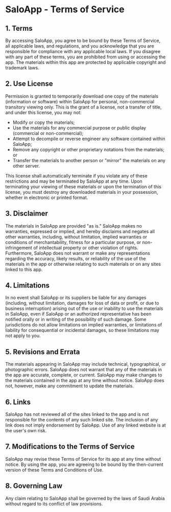# SaloApp - Terms of Service

## 1. Terms

By accessing SaloApp, you agree to be bound by these Terms of Service, all applicable laws, and regulations, and you acknowledge that you are responsible for compliance with any applicable local laws. If you disagree with any part of these terms, you are prohibited from using or accessing the app. The materials within this app are protected by applicable copyright and trademark laws.

## 2. Use License

Permission is granted to temporarily download one copy of the materials (information or software) within SaloApp for personal, non-commercial transitory viewing only. This is the grant of a license, not a transfer of title, and under this license, you may not:
- Modify or copy the materials;
- Use the materials for any commercial purpose or public display (commercial or non-commercial);
- Attempt to decompile or reverse engineer any software contained within SaloApp;
- Remove any copyright or other proprietary notations from the materials; or
- Transfer the materials to another person or "mirror" the materials on any other server.

This license shall automatically terminate if you violate any of these restrictions and may be terminated by SaloApp at any time. Upon terminating your viewing of these materials or upon the termination of this license, you must destroy any downloaded materials in your possession, whether in electronic or printed format.

## 3. Disclaimer

The materials in SaloApp are provided "as is." SaloApp makes no warranties, expressed or implied, and hereby disclaims and negates all other warranties, including, without limitation, implied warranties or conditions of merchantability, fitness for a particular purpose, or non-infringement of intellectual property or other violation of rights. Furthermore, SaloApp does not warrant or make any representations regarding the accuracy, likely results, or reliability of the use of the materials in the app or otherwise relating to such materials or on any sites linked to this app.

## 4. Limitations

In no event shall SaloApp or its suppliers be liable for any damages (including, without limitation, damages for loss of data or profit, or due to business interruption) arising out of the use or inability to use the materials in SaloApp, even if SaloApp or an authorized representative has been notified orally or in writing of the possibility of such damage. Some jurisdictions do not allow limitations on implied warranties, or limitations of liability for consequential or incidental damages, so these limitations may not apply to you.

## 5. Revisions and Errata

The materials appearing in SaloApp may include technical, typographical, or photographic errors. SaloApp does not warrant that any of the materials in the app are accurate, complete, or current. SaloApp may make changes to the materials contained in the app at any time without notice. SaloApp does not, however, make any commitment to update the materials.

## 6. Links

SaloApp has not reviewed all of the sites linked to the app and is not responsible for the contents of any such linked site. The inclusion of any link does not imply endorsement by SaloApp. Use of any linked website is at the user's own risk.

## 7. Modifications to the Terms of Service

SaloApp may revise these Terms of Service for its app at any time without notice. By using the app, you are agreeing to be bound by the then-current version of these Terms and Conditions of Use.

## 8. Governing Law

Any claim relating to SaloApp shall be governed by the laws of Saudi Arabia without regard to its conflict of law provisions.
